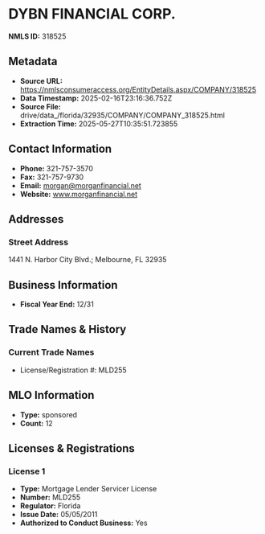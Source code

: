 # DYBN FINANCIAL CORP.

**NMLS ID:** 318525

## Metadata
- **Source URL:** https://nmlsconsumeraccess.org/EntityDetails.aspx/COMPANY/318525
- **Data Timestamp:** 2025-02-16T23:16:36.752Z
- **Source File:** drive/data_/florida/32935/COMPANY/COMPANY_318525.html
- **Extraction Time:** 2025-05-27T10:35:51.723855

## Contact Information
- **Phone:** 321-757-3570
- **Fax:** 321-757-9730
- **Email:** morgan@morganfinancial.net
- **Website:** www.morganfinancial.net

## Addresses
### Street Address
1441 N. Harbor City Blvd.; Melbourne, FL 32935

## Business Information
- **Fiscal Year End:** 12/31

## Trade Names & History
### Current Trade Names
- License/Registration #: MLD255

## MLO Information
- **Type:** sponsored
- **Count:** 12

## Licenses & Registrations

### License 1
- **Type:** Mortgage Lender Servicer License
- **Number:** MLD255
- **Regulator:** Florida
- **Issue Date:** 05/05/2011
- **Authorized to Conduct Business:** Yes

